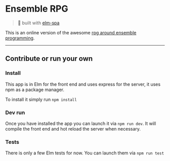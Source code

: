 # Ensemble RPG
> 🌳  built with [elm-spa](https://elm-spa.dev)

This is an online version of the awesome [rpg around ensemble programming](https://github.com/willemlarsen/mobprogrammingrpg).

------------------------

## Contribute or run your own

### Install
This app is in Elm for the front end and uses express for the server, it uses npm as a package manager.

To install it simply run `npm install`

### Dev run
Once you have installed the app you can launch it via `npm run dev`. It will compile the front end and hot reload the server when necessary.

### Tests
There is only a few Elm tests for now. You can launch them via `npm run test`